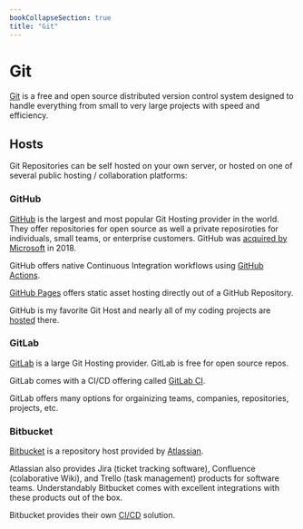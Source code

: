 ```yaml
---
bookCollapseSection: true
title: "Git"
---
```


# Git

[Git](https://git-scm.com/) is a free and open source distributed version control system designed to handle everything from small to very large projects with speed and efficiency.

## Hosts

Git Repositories can be self hosted on your own server, or hosted on one of several public hosting / collaboration platforms:

### GitHub

[GitHub](https://github.com) is the largest and most popular Git Hosting provider in the world. They offer repositories for open source as well a private reposiroties for individuals, small teams, or enterprise customers. GitHub was [acquired by Microsoft](https://news.microsoft.com/announcement/microsoft-acquires-github) in 2018.

GitHub offers native Continuous Integration workflows using [GitHub Actions](https://github.com/features/actions).

[GitHub Pages](/docs/web-domains/github-pages.md) offers static asset hosting directly out of a GitHub Repository.

GitHub is my favorite Git Host and nearly all of my coding projects are [hosted](https://github.com/brisberg) there.

### GitLab

[GitLab](https://about.gitlab.com/) is a large Git Hosting provider. GitLab is free for open source repos.

GitLab comes with a CI/CD offering called [GitLab CI](https://about.gitlab.com/stages-devops-lifecycle/continuous-integration/).

GitLab offers many options for orgainizing teams, companies, repositories, projects, etc.


### Bitbucket

[Bitbucket](https://bitbucket.org/product) is a repository host provided by [Atlassian](https://www.atlassian.com/).

Atlassian also provides Jira (ticket tracking software), Confluence (colaborative Wiki), and Trello (task management) products for software teams. Understandably Bitbucket comes with excellent integrations with these products out of the box.

Bitbucket provides their own [CI/CD](https://www.atlassian.com/software/bitbucket/features/pipelines) solution.
